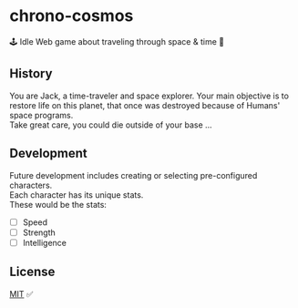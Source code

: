 # chrono-cosmos

🕹️ Idle Web game about traveling through space & time 🚀

## History

You are Jack, a time-traveler and space explorer. Your main objective is to restore life on this planet, that once was destroyed because of Humans' space programs.  
Take great care, you could die outside of your base ...

## Development

Future development includes creating or selecting pre-configured characters.  
Each character has its unique stats.  
These would be the stats:
- [ ] Speed
- [ ] Strength
- [ ] Intelligence

## License

[MIT](https://choosealicense.com/licenses/mit/) ✅
